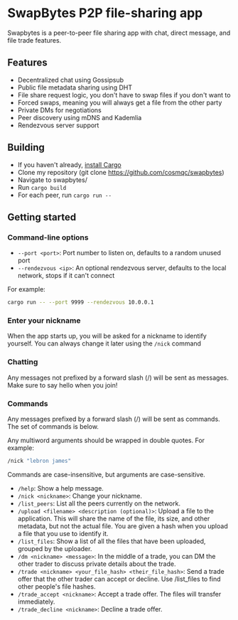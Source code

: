 # SwapBytes P2P file-sharing app

Swapbytes is a peer-to-peer file sharing app with chat, direct message, and file trade features.

## Features
- Decentralized chat using Gossipsub
- Public file metadata sharing using DHT
- File share request logic, you don't have to swap files if you don't want to
- Forced swaps, meaning you will always get a file from the other party
- Private DMs for negotiations
- Peer discovery using mDNS and Kademlia
- Rendezvous server support

## Building
- If you haven't already, [install Cargo](https://doc.rust-lang.org/cargo/getting-started/installation.html)
- Clone my repository (git clone https://github.com/cosmqc/swapbytes) 
- Navigate to swapbytes/
- Run `cargo build`
- For each peer, run `cargo run --`



## Getting started
### Command-line options
- `--port <port>`: Port number to listen on, defaults to a random unused port
- `--rendezvous <ip>`: An optional rendezvous server, defaults to the local network, stops if it can't connect

For example:
```bash
cargo run -- --port 9999 --rendezvous 10.0.0.1
```

### Enter your nickname
When the app starts up, you will be asked for a nickname to identify yourself. You can always change it later using the `/nick` command

### Chatting
Any messages not prefixed by a forward slash (/) will be sent as messages. Make sure to say hello when you join!

### Commands
Any messages prefixed by a forward slash (/) will be sent as commands. The set of commands is below.

Any multiword arguments should be wrapped in double quotes. For example:
```bash
/nick "lebron james"
```
Commands are case-insensitive, but arguments are case-sensitive.

- `/help`: Show a help message.
- `/nick <nickname>`: Change your nickname.
- `/list_peers`: List all the peers currently on the network.
- `/upload <filename> <description (optional)>`: Upload a file to the application. This will share the name of the file, its size, and other metadata, but not the actual file. You are given a hash when you upload a file that you use to identify it.
- `/list_files`: Show a list of all the files that have been uploaded, grouped by the uploader.
- `/dm <nickname> <message>`: In the middle of a trade, you can DM the other trader to discuss private details about the trade.
- `/trade <nickname> <your_file_hash> <their_file_hash>`: Send a trade offer that the other trader can accept or decline. Use /list_files to find other people's file hashes.
- `/trade_accept <nickname>`: Accept a trade offer. The files will transfer immediately.
- `/trade_decline <nickname>`: Decline a trade offer.